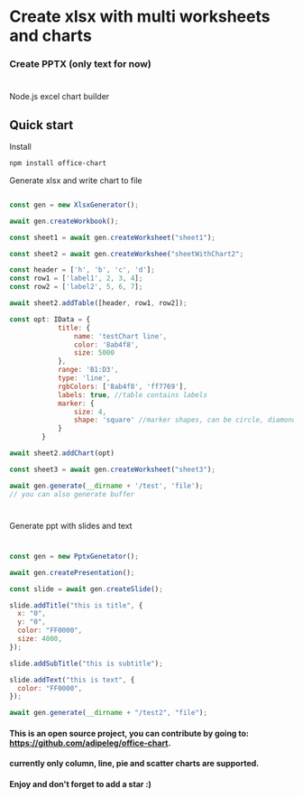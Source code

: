 # Create xlsx with multi worksheets and charts

### Create PPTX (only text for now)

#

Node.js excel chart builder

## Quick start

Install

```bash
npm install office-chart
```

Generate xlsx and write chart to file

```js

const gen = new XlsxGenerator();

await gen.createWorkbook();

const sheet1 = await gen.createWorksheet("sheet1");

const sheet2 = await gen.createWorkshee("sheetWithChart2";

const header = ['h', 'b', 'c', 'd'];
const row1 = ['label1', 2, 3, 4];
const row2 = ['label2', 5, 6, 7];

await sheet2.addTable([header, row1, row2]);

const opt: IData = {
            title: {
                name: 'testChart line',
                color: '8ab4f8',
                size: 5000
            },
            range: 'B1:D3',
            type: 'line',
            rgbColors: ['8ab4f8', 'ff7769'],
            labels: true, //table contains labels
            marker: {
                size: 4,
                shape: 'square' //marker shapes, can be circle, diamond, star
            }
        }

await sheet2.addChart(opt)

const sheet3 = await gen.createWorksheet("sheet3");

await gen.generate(__dirname + '/test', 'file');
// you can also generate buffer
```

#

Generate ppt with slides and text

#

```js
const gen = new PptxGenetator();

await gen.createPresentation();

const slide = await gen.createSlide();

slide.addTitle("this is title", {
  x: "0",
  y: "0",
  color: "FF0000",
  size: 4000,
});

slide.addSubTitle("this is subtitle");

slide.addText("this is text", {
  color: "FF0000",
});

await gen.generate(__dirname + "/test2", "file");
```

#### This is an open source project, you can contribute by going to: https://github.com/adipeleg/office-chart.

#### currently only column, line, pie and scatter charts are supported.

#### Enjoy and don't forget to add a star :) 
